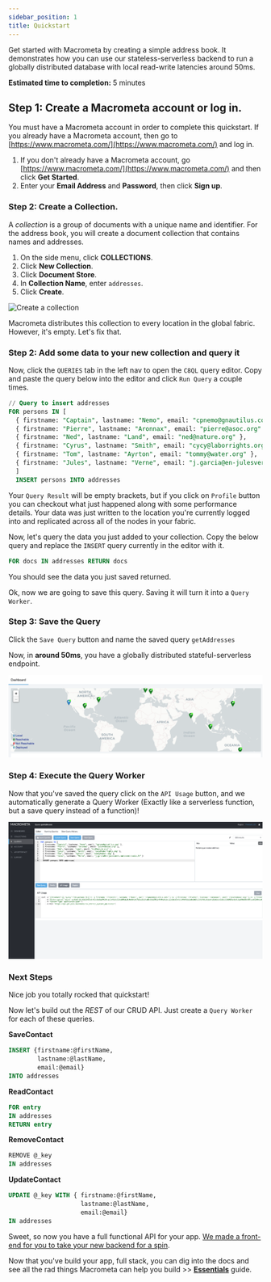 ```yaml
---
sidebar_position: 1
title: Quickstart
---
```


Get started with Macrometa by creating a simple address book. It demonstrates how you can use our stateless-serverless backend to run a globally distributed database with local read-write latencies around 50ms.

**Estimated time to completion:** 5 minutes

## Step 1: Create a Macrometa account or log in.

You must have a Macrometa account in order to complete this quickstart. If you already have a Macrometa account, then go to [https://www.macrometa.com/](https://www.macrometa.com/) and log in.

1. If you don't already have a Macrometa account, go [https://www.macrometa.com/](https://www.macrometa.com/) and then click **Get Started**.
2. Enter your **Email Address** and **Password**, then click **Sign up**.

### Step 2: Create a Collection.

A _collection_ is a group of documents with a unique name and identifier. For the address book, you will create a document collection that contains names and addresses.

1. On the side menu, click **COLLECTIONS**.
2. Click **New Collection**.
3. Click **Document Store**.
4. In **Collection Name**, enter `addresses`.
5. Click **Create**.

![Create a collection](/img/quickstart/create-doc-view.png)

Macrometa distributes this collection to every location in the global fabric. However, it's empty. Let's fix that.

### Step 2: Add some data to your new collection and query it


Now, click the `QUERIES` tab in the left nav to open the `C8QL` query editor. Copy and paste the query below into the editor and click `Run Query` a couple times. 

```sql
// Query to insert addresses
FOR persons IN [ 
  { firstname: "Captain", lastname: "Nemo", email: "cpnemo@gnautilus.com" },
  { firstname: "Pierre", lastname: "Aronnax", email: "pierre@asoc.org" },
  { firstname: "Ned", lastname: "Land", email: "ned@nature.org" },
  { firstname: "Cyrus", lastname: "Smith", email: "cycy@laborrights.org" },
  { firstname: "Tom", lastname: "Ayrton", email: "tommy@water.org" },
  { firstname: "Jules", lastname: "Verne", email: "j.garcia@en-julesverne.nantesmetropole.fr" } 
  ]
  INSERT persons INTO addresses
```

Your `Query Result` will be empty brackets, but if you click on `Profile` button you can checkout what just happened along with some performance details. Your data was just written to the location you're currently logged into and replicated across all of the nodes in your fabric.

Now, let's query the data you just added to your collection. Copy the below query and replace the `INSERT` query currently in the editor with it.

```sql
FOR docs IN addresses RETURN docs 
```

You should see the data you just saved returned.

Ok, now we are going to save this query. Saving it will turn it into a `Query Worker`.

### Step 3: Save the Query

Click the `Save Query` button and name the saved query `getAddresses`

Now, in **around 50ms**, you have a globally distributed stateful-serverless endpoint.

![dashboard](/img/dashboard.png)

### Step 4: Execute the Query Worker

Now that you've saved the query click on the `API Usage` button, and we automatically generate a Query Worker (Exactly like a serverless function, but a save query instead of a function)!

![create-query-worker](/img/query-worker.png)

### Next Steps

Nice job you totally rocked that quickstart! 

Now let's build out the _REST_ of our CRUD API. Just create a `Query Worker` for each of these queries.

**SaveContact**
```sql
INSERT {firstname:@firstName,
        lastname:@lastName,
        email:@email} 
INTO addresses
```

**ReadContact**
```sql
FOR entry 
IN addresses 
RETURN entry
```

**RemoveContact**
```sql
REMOVE @_key 
IN addresses
```

**UpdateContact**
```sql
UPDATE @_key WITH { firstname:@firstName, 
                    lastname:@lastName, 
                    email:@email} 
IN addresses
```

Sweet, so now you have a full functional API for your app. [We made a front-end for you to take your new backend for a spin](https://github.com/Macrometacorp/tutorial-addressbook-restql).

Now that you've build your app, full stack, you can dig into the docs and see all the rad things Macrometa can help you build >> **[Essentials](essentials/index.md)** guide.